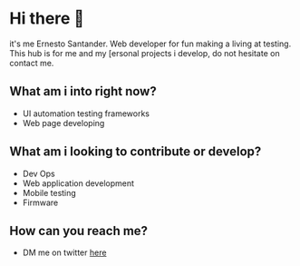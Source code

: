 <!DOCTYPE html>
<html>
  <body>
  <h1> Hi there 👋 </h1>
  <div>
    <p>
      it's me Ernesto Santander. Web developer for fun making a living at testing.
      This hub is for me and my [ersonal projects i develop, do not hesitate on contact me.
    </p>
    <h2> What am i into right now? </h2>
    <ul>
      <li>UI automation testing frameworks</li>
      <li>Web page developing</li>
    </ul>
    <h2>What am i looking to contribute or develop?</h2>
    <ul>
      <li>Dev Ops</li>
      <li>Web application development</li>
      <li>Mobile testing</li>
      <li>Firmware</li>
    </ul>
    <h2>How can you reach me?</h2>
    <ul>
      <li>DM me on twitter <a href="https://mobile.twitter.com/NestoTheguy">here</a></li>
  </div>
  </body>
</html>
